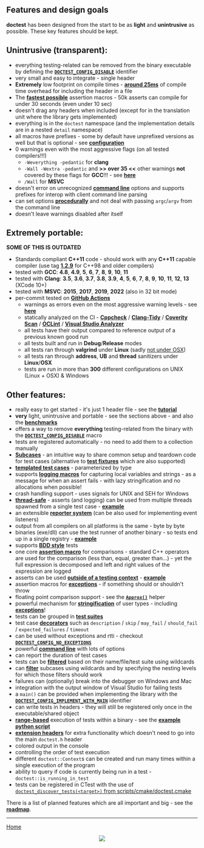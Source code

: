 ## Features and design goals

**doctest** has been designed from the start to be as **light** and **unintrusive** as possible. These key features should be kept.

## Unintrusive (transparent):

- everything testing-related can be removed from the binary executable by defining the [**```DOCTEST_CONFIG_DISABLE```**](configuration.md#doctest_config_disable) identifier
- very small and easy to integrate - single header
- **Extremely** low footprint on compile times - [**around 25ms**](benchmarks.md#cost-of-including-the-header) of compile time overhead for including the header in a file
- The [**fastest possible**](benchmarks.md#cost-of-an-assertion-macro) assertion macros - 50k asserts can compile for under 30 seconds (even under 10 sec)
- doesn't drag any headers when included (except for in the translation unit where the library gets implemented)
- everything is in the ```doctest``` namespace (and the implementation details are in a nested ```detail``` namespace)
- all macros have prefixes - some by default have unprefixed versions as well but that is optional - see [**configuration**](configuration.md)
- 0 warnings even with the most aggressive flags (on all tested compilers!!!)
    - ```-Weverything -pedantic``` for **clang**
    - ```-Wall -Wextra -pedantic``` and **>> over 35 <<** other warnings **not** covered by these flags for **GCC**!!! - see [**here**](../../scripts/cmake/common.cmake#L84)
    - ```/Wall``` for **MSVC**
- doesn't error on unrecognized [**command line**](commandline.md) options and supports prefixes for interop with client command line parsing
- can set options [**procedurally**](main.md) and not deal with passing ```argc```/```argv``` from the command line
- doesn't leave warnings disabled after itself

## Extremely portable:

**SOME OF THIS IS OUTDATED**

- Standards compliant **C++11** code - should work with any **C++11** capable compiler (use tag [**1.2.9**](https://github.com/doctest/doctest/tree/1.2.9) for C++98 and older compilers)
- tested with **GCC**: **4.8**, **4.9**, **5**, **6**, **7**, **8**, **9**, **10**, **11**
- tested with **Clang**: **3.5**, **3.6**, **3.7**, **3.8**, **3.9**, **4**, **5**, **6**, **7**, **8**, **9**, **10**, **11**, **12**, **13** (XCode 10+)
- tested with **MSVC**: **2015**, **2017**, **2019**, **2022** (also in 32 bit mode)
- per-commit tested on [**GitHub Actions**](https://github.com/doctest/doctest/actions)
    - warnings as errors even on the most aggressive warning levels - see [**here**](../../scripts/cmake/common.cmake#L84)
    - statically analyzed on the CI - [**Cppcheck**](http://cppcheck.sourceforge.net/) / [**Clang-Tidy**](https://clang.llvm.org/extra/clang-tidy/) / [**Coverity Scan**](https://scan.coverity.com/) / [**OCLint**](http://oclint.org/) / [**Visual Studio Analyzer**](https://docs.microsoft.com/en-us/visualstudio/code-quality/analyzing-c-cpp-code-quality-by-using-code-analysis)
    - all tests have their output compared to reference output of a previous known good run
    - all tests built and run in **Debug**/**Release** modes
    - all tests ran through **valgrind** under **Linux** (sadly [not under OSX](https://github.com/doctest/doctest/issues/11))
    - all tests ran through **address**, **UB** and **thread** sanitizers under **Linux**/**OSX**
    - tests are run in more than **300** different configurations on UNIX (Linux + OSX) & Windows

## Other features:

- really easy to get started - it's just 1 header file - see the [**tutorial**](tutorial.md)
- **very** light, unintrusive and portable - see the sections above - and also the [**benchmarks**](benchmarks.md)
- offers a way to remove **everything** testing-related from the binary with the [**```DOCTEST_CONFIG_DISABLE```**](configuration.md#doctest_config_disable) macro
- tests are registered automatically - no need to add them to a collection manually
- [**Subcases**](tutorial.md#test-cases-and-subcases) - an intuitive way to share common setup and teardown code for test cases (alternative to [**test fixtures**](testcases.md#test-fixtures) which are also supported)
- [**templated test cases**](parameterized-tests.md#templated-test-cases---parameterized-by-type) - parameterized by type
- supports [**logging macros**](logging.md) for capturing local variables and strings - as a message for when an assert fails - with lazy stringification and no allocations when possible!
- crash handling support - uses signals for UNIX and SEH for Windows
- [**thread-safe**](faq.md#is-doctest-thread-aware) - asserts (and logging) can be used from multiple threads spawned from a single test case - [**example**](../../examples/all_features/concurrency.cpp)
- an extensible [**reporter system**](reporters.md) (can be also used for implementing event listeners)
- output from all compilers on all platforms is the same - byte by byte
- binaries (exe/dll) can use the test runner of another binary - so tests end up in a single registry - [**example**](../../examples/executable_dll_and_plugin/)
- supports [**BDD style**](testcases.md) tests
- one core [**assertion macro**](assertions.md) for comparisons - standard C++ operators are used for the comparison (less than, equal, greater than...) - yet the full expression is decomposed and left and right values of the expression are logged
- asserts can be used [**outside of a testing context**](assertions.md#using-asserts-out-of-a-testing-context) - [**example**](../../examples/all_features/asserts_used_outside_of_tests.cpp)
- assertion macros for [**exceptions**](assertions.md#exceptions) - if something should or shouldn't throw
- floating point comparison support - see the [**```Approx()```**](assertions.md#floating-point-comparisons) helper
- powerful mechanism for [**stringification**](stringification.md) of user types - including [**exceptions**](stringification.md#translating-exceptions)!
- tests can be grouped in [**test suites**](testcases.md#test-suites)
- test case [**decorators**](testcases.md#decorators) such as ```description``` / ```skip``` / ```may_fail``` / ```should_fail``` / ```expected_failures``` / ```timeout```
- can be used without exceptions and rtti - checkout [**```DOCTEST_CONFIG_NO_EXCEPTIONS```**](configuration.md#doctest_config_no_exceptions)
- powerful [**command line**](commandline.md) with lots of options
- can report the duration of test cases
- tests can be [**filtered**](commandline.md) based on their name/file/test suite using wildcards
- can [**filter**](commandline.md) subcases using wildcards and by specifying the nesting levels for which those filters should work
- failures can (optionally) break into the debugger on Windows and Mac
- integration with the output window of Visual Studio for failing tests
- a ```main()``` can be provided when implementing the library with the [**```DOCTEST_CONFIG_IMPLEMENT_WITH_MAIN```**](main.md#doctest_config_implement_with_main) identifier
- can write tests in headers - they will still be registered only once in the executable/shared object
- [**range-based**](commandline.md) execution of tests within a binary - see the [**example python script**](../../examples/range_based_execution.py)
- [**extension headers**](extensions.md) for extra functionality which doesn't need to go into the main `doctest.h` header
- colored output in the console
- controlling the order of test execution
- different ```doctest::Context```s can be created and run many times within a single execution of the program
- ability to query if code is currently being run in a test -  ```doctest::is_running_in_test```
- tests can be registered in CTest with the use of [```doctest_discover_tests(<target>)``` from scripts/cmake/doctest.cmake](../../scripts/cmake/doctest.cmake)

There is a list of planned features which are all important and big - see the [**roadmap**](https://github.com/doctest/doctest/issues/600).

---------------

[Home](readme.md#reference)

<p align="center"><img src="../../scripts/data/logo/icon_2.svg"></p>

